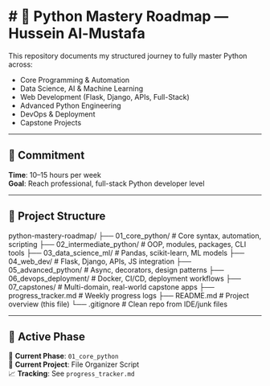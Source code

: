 # # 🧠 Python Mastery Roadmap — Hussein Al-Mustafa

This repository documents my structured journey to fully master Python across:

- Core Programming & Automation
- Data Science, AI & Machine Learning
- Web Development (Flask, Django, APIs, Full-Stack)
- Advanced Python Engineering
- DevOps & Deployment
- Capstone Projects

---

## 📅 Commitment

**Time**: 10–15 hours per week  
**Goal**: Reach professional, full-stack Python developer level

---

## 📁 Project Structure

python-mastery-roadmap/
├── 01_core_python/ # Core syntax, automation, scripting
├── 02_intermediate_python/ # OOP, modules, packages, CLI tools
├── 03_data_science_ml/ # Pandas, scikit-learn, ML models
├── 04_web_dev/ # Flask, Django, APIs, JS integration
├── 05_advanced_python/ # Async, decorators, design patterns
├── 06_devops_deployment/ # Docker, CI/CD, deployment workflows
├── 07_capstones/ # Multi-domain, real-world capstone apps
├── progress_tracker.md # Weekly progress logs
├── README.md # Project overview (this file)
└── .gitignore # Clean repo from IDE/junk files


---

## 🚀 Active Phase

📍 **Current Phase**: `01_core_python`  
📌 **Current Project**: File Organizer Script  
📈 **Tracking**: See `progress_tracker.md`  
